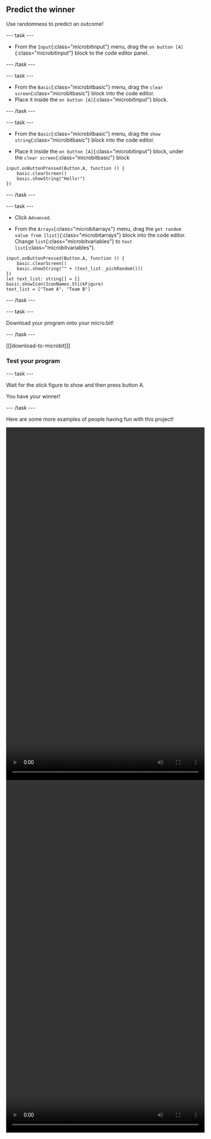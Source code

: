 ## Predict the winner

Use randomness to predict an outcome!

--- task ---

- From the `Input`{:class="microbitinput"} menu, drag the `on button [A]`{:class="microbitinput"} block to the code editor panel.

--- /task ---

--- task ---

- From the `Basic`{:class="microbitbasic"} menu, drag the `clear screen`{:class="microbitbasic"} block into the code editor.
- Place it inside the `on button [A]`{:class="microbitinput"} block.
 
--- /task ---

--- task ---

- From the `Basic`{:class="microbitbasic"} menu, drag the `show string`{:class="microbitbasic"} block into the code editor.

- Place it inside the `on button [A]`{:class="microbitinput"} block, under the `clear screen`{:class="microbitbasic"} block
  
```microbit
input.onButtonPressed(Button.A, function () {
    basic.clearScreen()
    basic.showString("Hello!")
})
```

--- /task ---

--- task ---

- Click `Advanced`. 

- From the `Arrays`{:class="microbitarrays"} menu, drag the `get random value from [list]`{:class="microbitarrays"} block into the code editor. 
Change `list`{:class="microbitvariables"} to `text list`{:class="microbitvariables"}.

```microbit
input.onButtonPressed(Button.A, function () {
    basic.clearScreen()
    basic.showString("" + (text_list._pickRandom()))
})
let text_list: string[] = []
basic.showIcon(IconNames.StickFigure)
text_list = ["Team A", "Team B"]

```
--- /task ---

--- task ---

Download your program onto your micro:bit!

--- /task ---

[[[download-to-microbit]]]

### Test your program

--- task ---

Wait for the stick figure to show and then press button A.

You have your winner!

--- /task ---

Here are some more examples of people having fun with this project!

<html>
<video width="540" height="960" controls>
<source src="images/predict1.mp4" type="video/mp4" alt="Someone using their micro:bit to predict the winner of a football tournament">
Your browser does not support the video tag.
</video>

<video width="540" height="960" controls>
<source src="images/predict2.mp4" type="video/mp4" alt="Someone using their micro:bit to predict the winner of a tennis tournament">
Your browser does not support the video tag.
</video>
</html>

